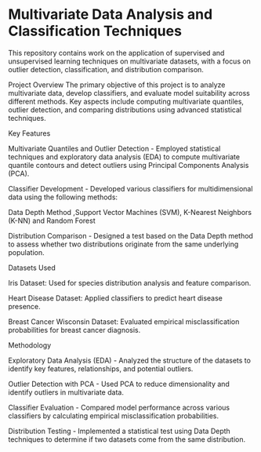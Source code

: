 # Multivariate Data Analysis and Classification Techniques
This repository contains work on the application of supervised and unsupervised learning techniques on multivariate datasets, with a focus on outlier detection, classification, and distribution comparison.

Project Overview
The primary objective of this project is to analyze multivariate data, develop classifiers, and evaluate model suitability across different methods. Key aspects include computing multivariate quantiles, outlier detection, and comparing distributions using advanced statistical techniques.

Key Features

Multivariate Quantiles and Outlier Detection - Employed statistical techniques and exploratory data analysis (EDA) to compute multivariate quantile contours and detect outliers using Principal Components Analysis (PCA).

Classifier Development - Developed various classifiers for multidimensional data using the following methods:

Data Depth Method ,Support Vector Machines (SVM), K-Nearest Neighbors (K-NN) and Random Forest


Distribution Comparison - Designed a test based on the Data Depth method to assess whether two distributions originate from the same underlying population.

Datasets Used

Iris Dataset: Used for species distribution analysis and feature comparison.

Heart Disease Dataset: Applied classifiers to predict heart disease presence.

Breast Cancer Wisconsin Dataset: Evaluated empirical misclassification probabilities for breast cancer diagnosis.

Methodology

Exploratory Data Analysis (EDA) - Analyzed the structure of the datasets to identify key features, relationships, and potential outliers.

Outlier Detection with PCA - Used PCA to reduce dimensionality and identify outliers in multivariate data.

Classifier Evaluation - Compared model performance across various classifiers by calculating empirical misclassification probabilities.

Distribution Testing - Implemented a statistical test using Data Depth techniques to determine if two datasets come from the same distribution.

